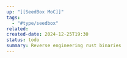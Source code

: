```yaml
---
up: "[[SeedBox MoC]]"
tags:
  - "#type/seedbox"
related: 
created-date: 2024-12-25T19:30
status: todo
summary: Reverse engineering rust binaries
---
```

